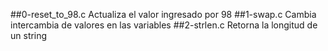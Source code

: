 ##0-reset_to_98.c
Actualiza el valor ingresado por 98
##1-swap.c
Cambia intercambia de valores en las variables
##2-strlen.c
Retorna la longitud de un string


